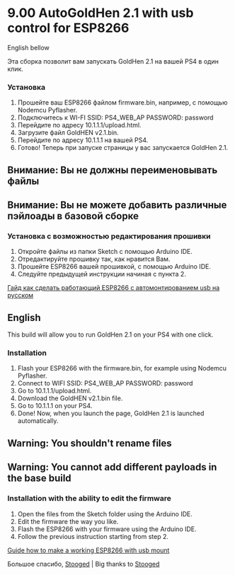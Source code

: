 # 9.00 AutoGoldHen 2.1 with usb control for ESP8266
 
English bellow  
  
Эта сборка позволит вам запускать GoldHen 2.1 на вашей PS4 в один клик.  
  
### Установка
1. Прошейте ваш ESP8266 файлом firmware.bin, например, с помощью Nodemcu Pyflasher.
2. Подключитесь к WI-FI SSID: PS4_WEB_AP PASSWORD: password
3. Перейдите по адресу 10.1.1.1/upload.html.
4. Загрузите файл GoldHEN v2.1.bin.
5. Перейдите по адресу 10.1.1.1 на вашей PS4.
6. Готово! Теперь при запуске страницы у вас запускается GoldHen 2.1.
  
## Внимание: Вы не должны переименовывать файлы
## Внимание: Вы не можете добавить различные пэйлоады в базовой сборке

### Установка с возможностью редактирования прошивки
1. Откройте файлы из папки Sketch с помощью Arduino IDE.
2. Отредактируйте прошивку так, как нравится Вам.
3. Прошейте ESP8266 вашей прошивкой, с помощью Arduino IDE.
4. Следуйте предыдущей инструкции начиная с пункта 2.

[Гайд как сделать работающий ESP8266 с автомонтированием usb на русском](https://github.com/tchibo-4ipolino/PS4-Server-900u/tree/tchibo-4ipolino-patch-1)

## English

This build will allow you to run GoldHen 2.1 on your PS4 with one click.
  
### Installation
1. Flash your ESP8266 with the firmware.bin, for example using Nodemcu Pyflasher.
2. Connect to WIFI SSID: PS4_WEB_AP PASSWORD: password
3. Go to 10.1.1.1/upload.html.
4. Download the GoldHEN v2.1.bin file.
5. Go to 10.1.1.1 on your PS4.
6. Done! Now, when you launch the page, GoldHen 2.1 is launched automatically.

## Warning: You shouldn't rename files
## Warning: You cannot add different payloads in the base build

### Installation with the ability to edit the firmware
1. Open the files from the Sketch folder using the Arduino IDE.
2. Edit the firmware the way you like.
3. Flash the ESP8266 with your firmware using the Arduino IDE.
4. Follow the previous instruction starting from step 2.

[Guide how to make a working ESP8266 with usb mount](https://github.com/stooged/PS4-Server-900u)

Большое спасибо, [Stooged](https://github.com/stooged) | Big thanks to [Stooged](https://github.com/stooged)

